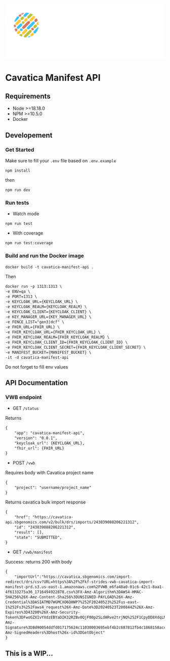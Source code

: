 <p align="center">
  <img src="docs/CQDGLogoFull.svg" alt="CQDG repository logo" width="660px" />
</p>

# Cavatica Manifest API

## Requirements

- Node >=18.18.0
- NPM >=10.5.0
- Docker

## Developement

### Get Started

Make sure to fill your `.env` file based on `.env.example`

```
npm install
```

then 

```
npm run dev
```

### Run tests

- Watch mode

```
npm run test
```

- With coverage

```
npm run test:coverage
```

### Build and run the Docker image

```
docker build -t cavatica-manifest-api .
```

Then

```
docker run -p 1313:1313 \
-e ENV=qa \
-e PORT=1313 \
-e KEYCLOAK_URL={KEYCLOAK_URL} \
-e KEYCLOAK_REALM={KEYCLOAK_REALM} \
-e KEYCLOAK_CLIENT={KEYCLOAK_CLIENT} \
-e KEY_MANAGER_URL={KEY_MANAGER_URL} \
-e FENCE_LIST="gen3|dcf" \
-e FHIR_URL={FHIR_URL} \
-e FHIR_KEYCLOAK_URL={FHIR_KEYCLOAK_URL} \
-e FHIR_KEYCLOAK_REALM={FHIR_KEYCLOAK_REALM} \
-e FHIR_KEYCLOAK_CLIENT_ID={FHIR_KEYCLOAK_CLIENT_ID} \
-e FHIR_KEYCLOAK_CLIENT_SECRET={FHIR_KEYCLOAK_CLIENT_SECRET} \
-e MANIFEST_BUCKET={MANIFEST_BUCKET} \
-it -d cavatica-manifest-api
```

Do not forget to fill env values

## API Documentation

### VWB endpoint

- GET `/status`

Returns

```
{
    "app": "cavatica-manifest-api",
    "version": "0.0.1",
    "keycloak_url": {KEYCLOAK_URL},
    "fhir_url": {FHIR_URL}
}
```

- POST `/vwb`

Requires body with Cavatica project name

```
{
    "project": "username/project_name"
}
```

Returns cavatica bulk import response

```
{
    "href": "https://cavatica-api.sbgenomics.com/v2/bulk/drs/imports/243039088206221312",
    "id": "243039088206221312",
    "result": [],
    "state": "SUBMITTED",
}
```

- GET `/vwb/manifest`

Success: returns 200 with body 

```
{
    "importUrl":"https://cavatica.sbgenomics.com/import-redirect/drs/csv?URL=https%3A%2F%2Fkf-strides-vwb-cavatica-import-manifest-prd.s3.us-east-1.amazonaws.com%2FVWB_e6fa48a0-01c6-42c1-8aa1-4f6133275a36_1716494922878.csv%3FX-Amz-Algorithm%3DAWS4-HMAC-SHA256%26X-Amz-Content-Sha256%3DUNSIGNED-PAYLOAD%26X-Amz-Credential%3DASIATMD7WGMCXO6DHWP7%252F20240523%252Fus-east-1%252Fs3%252Faws4_request%26X-Amz-Date%3D20240523T200844Z%26X-Amz-Expires%3D43200%26X-Amz-Security-Token%3DFwoGZXIvYXdzEBYaDIK32RZBv0QjF00p2SLdARve2trjNQ%252F1CpyDD8XdqLMR4s2HSMF2vU3JnmNEj3KuXVyFlEXuVTkcQykecktze%252BilJV5jzUZDIR50r2Gng82NWkahv2sW6sxnxXAjg%252FlYu852kRGU1cBc8Q5n%252F5MYZpLDaRKlsjhR5TycQjqdeD7huBkiLtvHpZqgTFVDWgSxY8%252BdS7vhkRndse7QsUXqe%252B2E33nGNqZnqplKCv8lDXpK8WmhKL84UjfOUogZIuLS%252FckW6lu2yC2DpikPzESQtT3S6cPa4eBpS3trxVuVZjoKC5%252Bx8iEc8gZ92UrdKLTEvrIGMjMxS%252FMNphGHA56gXEkvTSx1pVvxo9msOVGgxYWtDojtSCTAFzp62z9qBLukdTD1Zm9BbfU%253D%26X-Amz-Signature%3D8d90054ddfd017175624c11030003695ebf4b2c687812fb4c1868158acc139c3%26X-Amz-SignedHeaders%3Dhost%26x-id%3DGetObject"
}
```

## This is a WIP... 

[//]: # (Error - User is not connected to its fences: returns 400 with body )

[//]: # ()
[//]: # (```)

[//]: # ({)

[//]: # (    "error": "no_fence_connection" )

[//]: # (})

[//]: # (```)

[//]: # ()
[//]: # (Error - User has no ACL: returns 400 with body )

[//]: # ()
[//]: # (```)

[//]: # ({)

[//]: # (    "error": "no_acl" )

[//]: # (})

[//]: # (```)

[//]: # ()
[//]: # (Error - No parquet file match user's ACLs in FHIR: returns 400 with body )

[//]: # ()
[//]: # (```)

[//]: # ({)

[//]: # (    "error": "no_file_for_acls" )

[//]: # (})

[//]: # (```)